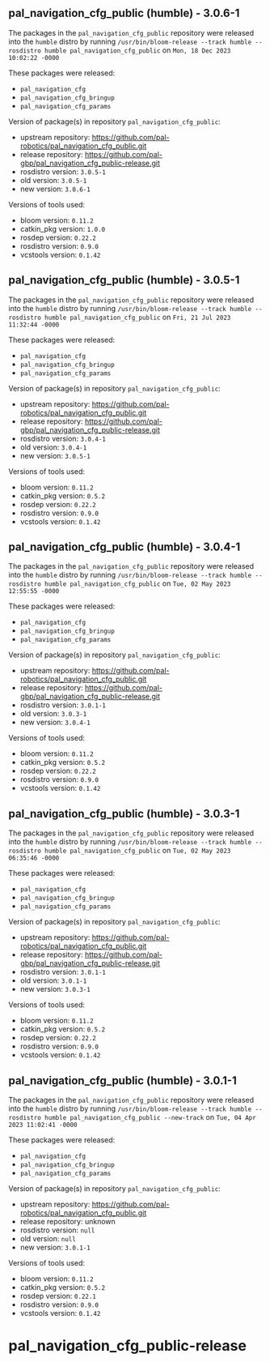 ## pal_navigation_cfg_public (humble) - 3.0.6-1

The packages in the `pal_navigation_cfg_public` repository were released into the `humble` distro by running `/usr/bin/bloom-release --track humble --rosdistro humble pal_navigation_cfg_public` on `Mon, 18 Dec 2023 10:02:22 -0000`

These packages were released:
- `pal_navigation_cfg`
- `pal_navigation_cfg_bringup`
- `pal_navigation_cfg_params`

Version of package(s) in repository `pal_navigation_cfg_public`:

- upstream repository: https://github.com/pal-robotics/pal_navigation_cfg_public.git
- release repository: https://github.com/pal-gbp/pal_navigation_cfg_public-release.git
- rosdistro version: `3.0.5-1`
- old version: `3.0.5-1`
- new version: `3.0.6-1`

Versions of tools used:

- bloom version: `0.11.2`
- catkin_pkg version: `1.0.0`
- rosdep version: `0.22.2`
- rosdistro version: `0.9.0`
- vcstools version: `0.1.42`


## pal_navigation_cfg_public (humble) - 3.0.5-1

The packages in the `pal_navigation_cfg_public` repository were released into the `humble` distro by running `/usr/bin/bloom-release --track humble --rosdistro humble pal_navigation_cfg_public` on `Fri, 21 Jul 2023 11:32:44 -0000`

These packages were released:
- `pal_navigation_cfg`
- `pal_navigation_cfg_bringup`
- `pal_navigation_cfg_params`

Version of package(s) in repository `pal_navigation_cfg_public`:

- upstream repository: https://github.com/pal-robotics/pal_navigation_cfg_public.git
- release repository: https://github.com/pal-gbp/pal_navigation_cfg_public-release.git
- rosdistro version: `3.0.4-1`
- old version: `3.0.4-1`
- new version: `3.0.5-1`

Versions of tools used:

- bloom version: `0.11.2`
- catkin_pkg version: `0.5.2`
- rosdep version: `0.22.2`
- rosdistro version: `0.9.0`
- vcstools version: `0.1.42`


## pal_navigation_cfg_public (humble) - 3.0.4-1

The packages in the `pal_navigation_cfg_public` repository were released into the `humble` distro by running `/usr/bin/bloom-release --track humble --rosdistro humble pal_navigation_cfg_public` on `Tue, 02 May 2023 12:55:55 -0000`

These packages were released:
- `pal_navigation_cfg`
- `pal_navigation_cfg_bringup`
- `pal_navigation_cfg_params`

Version of package(s) in repository `pal_navigation_cfg_public`:

- upstream repository: https://github.com/pal-robotics/pal_navigation_cfg_public.git
- release repository: https://github.com/pal-gbp/pal_navigation_cfg_public-release.git
- rosdistro version: `3.0.1-1`
- old version: `3.0.3-1`
- new version: `3.0.4-1`

Versions of tools used:

- bloom version: `0.11.2`
- catkin_pkg version: `0.5.2`
- rosdep version: `0.22.2`
- rosdistro version: `0.9.0`
- vcstools version: `0.1.42`


## pal_navigation_cfg_public (humble) - 3.0.3-1

The packages in the `pal_navigation_cfg_public` repository were released into the `humble` distro by running `/usr/bin/bloom-release --track humble --rosdistro humble pal_navigation_cfg_public` on `Tue, 02 May 2023 06:35:46 -0000`

These packages were released:
- `pal_navigation_cfg`
- `pal_navigation_cfg_bringup`
- `pal_navigation_cfg_params`

Version of package(s) in repository `pal_navigation_cfg_public`:

- upstream repository: https://github.com/pal-robotics/pal_navigation_cfg_public.git
- release repository: https://github.com/pal-gbp/pal_navigation_cfg_public-release.git
- rosdistro version: `3.0.1-1`
- old version: `3.0.1-1`
- new version: `3.0.3-1`

Versions of tools used:

- bloom version: `0.11.2`
- catkin_pkg version: `0.5.2`
- rosdep version: `0.22.2`
- rosdistro version: `0.9.0`
- vcstools version: `0.1.42`


## pal_navigation_cfg_public (humble) - 3.0.1-1

The packages in the `pal_navigation_cfg_public` repository were released into the `humble` distro by running `/usr/bin/bloom-release --track humble --rosdistro humble pal_navigation_cfg_public --new-track` on `Tue, 04 Apr 2023 11:02:41 -0000`

These packages were released:
- `pal_navigation_cfg`
- `pal_navigation_cfg_bringup`
- `pal_navigation_cfg_params`

Version of package(s) in repository `pal_navigation_cfg_public`:

- upstream repository: https://github.com/pal-robotics/pal_navigation_cfg_public.git
- release repository: unknown
- rosdistro version: `null`
- old version: `null`
- new version: `3.0.1-1`

Versions of tools used:

- bloom version: `0.11.2`
- catkin_pkg version: `0.5.2`
- rosdep version: `0.22.1`
- rosdistro version: `0.9.0`
- vcstools version: `0.1.42`


# pal_navigation_cfg_public-release

